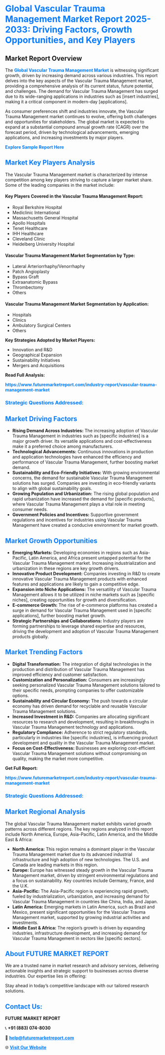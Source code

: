<h1 style="color: #007BFF;">Global Vascular Trauma Management Market Report 2025-2033: Driving Factors, Growth Opportunities, and Key Players</h1>

<section id="overview">
<h2>Market Report Overview</h2>
<p>The <a href="https://www.futuremarketreport.com/industry-report/vascular-trauma-management-market" style="color: #007BFF; text-decoration: none;"><strong>Global Vascular Trauma Management Market</strong></a> is witnessing significant growth, driven by increasing demand across various industries. This report delves into the key aspects of the Vascular Trauma Management market, providing a comprehensive analysis of its current status, future potential, and challenges. The demand for Vascular Trauma Management has surged due to its wide-ranging applications in industries such as [insert industries], making it a critical component in modern-day [applications].</p>
<p>As consumer preferences shift and industries innovate, the Vascular Trauma Management market continues to evolve, offering both challenges and opportunities for stakeholders. The global market is expected to expand at a substantial compound annual growth rate (CAGR) over the forecast period, driven by technological advancements, emerging applications, and increasing investments by major players.</p>
</section>

<section id="overview">
<p><a href="https://www.futuremarketreport.com/request-sample/reportId=77574" style="color: #007BFF; text-decoration: none;"><strong>Explore Sample Report Here</strong></a></p>
</section>

<section id="key-players">
<h2 style="color: #007BFF;">Market Key Players Analysis</h2>
<p>The Vascular Trauma Management market is characterized by intense competition among key players striving to capture a larger market share. Some of the leading companies in the market include:</p>
<h4>Key Players Covered in the Vascular Trauma Management Report:</h4>
<ul><li>Royal Berkshire Hospital</li><li>Mediclinic International</li><li>Massachusetts General Hospital</li><li>Apollo Hospitals</li><li>Tenet Healthcare</li><li>IHH Healthcare</li><li>Cleveland Clinic</li><li>Heidelberg University Hospital</li></ul>
<h4>Vascular Trauma Management Market Segmentation by Type:</h4>
<ul><li>Lateral Arteriorrhaphy/Venorrhaphy</li><li>Patch Angioplasty</li><li>Bypass Graft</li><li>Extraanatomic Bypass</li><li>Thrombectomy</li><li>Others</li></ul>

<h4>Vascular Trauma Management Market Segmentation by Application:</h4>
<ul><li>Hospitals</li><li>Clinics</li><li>Ambulatory Surgical Centers</li><li>Others</li></ul>
<p><strong>Key Strategies Adopted by Market Players:</strong></p>
<ul>
<li>Innovation and R&D</li>
<li>Geographical Expansion</li>
<li>Sustainability Initiatives</li>
<li>Mergers and Acquisitions</li>
</ul>
</section>

<section>
<p><strong>Read Full Analysis: </strong></p><a href="https://www.futuremarketreport.com/industry-report/vascular-trauma-management-market" style="color: #007BFF; text-decoration: none;"><strong>https://www.futuremarketreport.com/industry-report/vascular-trauma-management-market</strong></a>
<h3 style="color: #007BFF;">Strategic Questions Addressed:</h3>
</section>

<section id="driving-factors">
<h2 style="color: #007BFF;">Market Driving Factors</h2>
<ul>
<li><strong>Rising Demand Across Industries:</strong> The increasing adoption of Vascular Trauma Management in industries such as [specific industries] is a major growth driver. Its versatile applications and cost-effectiveness make it a preferred choice among manufacturers.</li>
<li><strong>Technological Advancements:</strong> Continuous innovations in production and application technologies have enhanced the efficiency and performance of Vascular Trauma Management, further boosting market demand.</li>
<li><strong>Sustainability and Eco-Friendly Initiatives:</strong> With growing environmental concerns, the demand for sustainable Vascular Trauma Management solutions has surged. Companies are investing in eco-friendly variants to align with global sustainability goals.</li>
<li><strong>Growing Population and Urbanization:</strong> The rising global population and rapid urbanization have increased the demand for [specific products], where Vascular Trauma Management plays a vital role in meeting consumer needs.</li>
<li><strong>Government Policies and Incentives:</strong> Supportive government regulations and incentives for industries using Vascular Trauma Management have created a conducive environment for market growth.</li>
</ul>
</section>

<section id="growth-opportunities">
<h2 style="color: #007BFF;">Market Growth Opportunities</h2>
<ul>
<li><strong>Emerging Markets:</strong> Developing economies in regions such as Asia-Pacific, Latin America, and Africa present untapped potential for the Vascular Trauma Management market. Increasing industrialization and urbanization in these regions are key growth drivers.</li>
<li><strong>Innovative Product Development:</strong> Companies investing in R&D to create innovative Vascular Trauma Management products with enhanced features and applications are likely to gain a competitive edge.</li>
<li><strong>Expansion into Niche Applications:</strong> The versatility of Vascular Trauma Management allows it to be utilized in niche markets such as [specific niches], creating opportunities for growth and diversification.</li>
<li><strong>E-commerce Growth:</strong> The rise of e-commerce platforms has created a surge in demand for Vascular Trauma Management used in [specific applications], further boosting market growth.</li>
<li><strong>Strategic Partnerships and Collaborations:</strong> Industry players are forming partnerships to leverage shared expertise and resources, driving the development and adoption of Vascular Trauma Management products globally.</li>
</ul>
</section>

<section id="trending-factors">
<h2 style="color: #007BFF;">Market Trending Factors</h2>
<ul>
<li><strong>Digital Transformation:</strong> The integration of digital technologies in the production and distribution of Vascular Trauma Management has improved efficiency and customer satisfaction.</li>
<li><strong>Customization and Personalization:</strong> Consumers are increasingly seeking personalized Vascular Trauma Management solutions tailored to their specific needs, prompting companies to offer customizable options.</li>
<li><strong>Sustainability and Circular Economy:</strong> The push towards a circular economy has driven demand for recyclable and reusable Vascular Trauma Management solutions.</li>
<li><strong>Increased Investment in R&D:</strong> Companies are allocating significant resources to research and development, resulting in breakthroughs in Vascular Trauma Management technology and applications.</li>
<li><strong>Regulatory Compliance:</strong> Adherence to strict regulatory standards, particularly in industries like [specific industries], is influencing product development and quality in the Vascular Trauma Management market.</li>
<li><strong>Focus on Cost-Effectiveness:</strong> Businesses are exploring cost-efficient Vascular Trauma Management solutions without compromising on quality, making the market more competitive.</li>
</ul>
</section>

<section>
<p><strong>Get Full Report: </strong></p><a href="https://www.futuremarketreport.com/industry-report/vascular-trauma-management-market" style="color: #007BFF; text-decoration: none;"><strong>https://www.futuremarketreport.com/industry-report/vascular-trauma-management-market</strong></a>
<h3 style="color: #007BFF;">Strategic Questions Addressed:</h3>
</section>


<section id="regional-analysis">
<h2 style="color: #007BFF;">Market Regional Analysis</h2>
<p>The global Vascular Trauma Management market exhibits varied growth patterns across different regions. The key regions analyzed in this report include North America, Europe, Asia-Pacific, Latin America, and the Middle East & Africa:</p>
<ul>
<li><strong>North America:</strong> This region remains a dominant player in the Vascular Trauma Management market due to its advanced industrial infrastructure and high adoption of new technologies. The U.S. and Canada are leading markets in this region.</li>
<li><strong>Europe:</strong> Europe has witnessed steady growth in the Vascular Trauma Management market, driven by stringent environmental regulations and a focus on sustainability. Key countries include Germany, France, and the U.K.</li>
<li><strong>Asia-Pacific:</strong> The Asia-Pacific region is experiencing rapid growth, fueled by industrialization, urbanization, and increasing demand for Vascular Trauma Management in countries like China, India, and Japan.</li>
<li><strong>Latin America:</strong> Emerging markets in Latin America, such as Brazil and Mexico, present significant opportunities for the Vascular Trauma Management market, supported by growing industrial activities and investments.</li>
<li><strong>Middle East & Africa:</strong> The region’s growth is driven by expanding industries, infrastructure development, and increasing demand for Vascular Trauma Management in sectors like [specific sectors].</li>
</ul>
</section>

<footer>
<h2 style="color: #007BFF;">About FUTURE MARKET REPORT</h2>
<p>We are a trusted name in market research and advisory services, delivering actionable insights and strategic support to businesses across diverse industries. Our expertise lies in offering:</p>

<p>Stay ahead in today’s competitive landscape with our tailored research solutions.</p>

<h2 style="color: #007BFF;">Contact Us:</h2>
<p><strong>FUTURE MARKET REPORT</strong></p>
<p>📞 <strong>+91 (883) 074-8030</strong></p>
<p>📧 <strong><a href="mailto:help@futuremarketreport.com" style="color: #007BFF;">help@futuremarketreport.com</a></strong></p>
<p>🌐 <strong><a href="https://www.futuremarketreport.com/" style="color: #007BFF;">Visit Our Website</a></strong></p>
</footer>